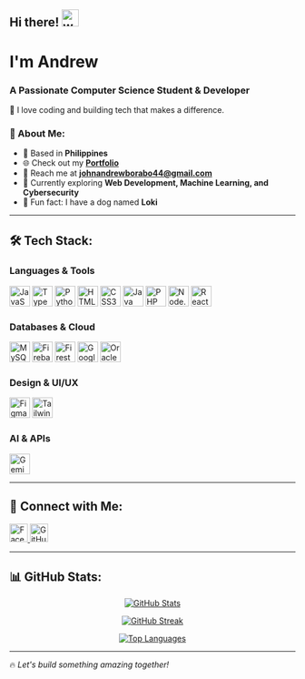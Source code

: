 ## Hi there! <img src="https://user-images.githubusercontent.com/18350557/176309783-0785949b-9127-417c-8b55-ab5a4333674e.gif" width="30px" alt="wave">

# I'm Andrew
### A Passionate Computer Science Student & Developer

🚀 I love coding and building tech that makes a difference.

### 🌟 About Me:
- 📍 Based in **Philippines**
- 🌐 Check out my **[Portfolio](http://facebook.com)**
- 📩 Reach me at **[johnandrewborabo44@gmail.com](mailto:johnandrewborabo44@gmail.com)**
- 🧠 Currently exploring **Web Development, Machine Learning, and Cybersecurity**
- 🐶 Fun fact: I have a dog named **Loki**

---

## 🛠️ Tech Stack:

### **Languages & Tools**
<p align="left">
  <img src="https://raw.githubusercontent.com/danielcranney/readme-generator/main/public/icons/skills/javascript-colored.svg" width="36" alt="JavaScript" />
  <img src="https://raw.githubusercontent.com/danielcranney/readme-generator/main/public/icons/skills/typescript-colored.svg" width="36" alt="TypeScript" />
  <img src="https://raw.githubusercontent.com/danielcranney/readme-generator/main/public/icons/skills/python-colored.svg" width="36" alt="Python" />
  <img src="https://raw.githubusercontent.com/danielcranney/readme-generator/main/public/icons/skills/html5-colored.svg" width="36" alt="HTML5" />
  <img src="https://raw.githubusercontent.com/danielcranney/readme-generator/main/public/icons/skills/css3-colored.svg" width="36" alt="CSS3" />
  <img src="https://raw.githubusercontent.com/danielcranney/readme-generator/main/public/icons/skills/java-colored.svg" width="36" alt="Java" />
  <img src="https://raw.githubusercontent.com/danielcranney/readme-generator/main/public/icons/skills/php-colored.svg" width="36" alt="PHP" />
  <img src="https://raw.githubusercontent.com/danielcranney/readme-generator/main/public/icons/skills/nodejs-colored.svg" width="36" alt="Node.js" />
  <img src="https://raw.githubusercontent.com/danielcranney/readme-generator/main/public/icons/skills/react-colored.svg" width="36" alt="React" />
</p>

### **Databases & Cloud**
<p align="left">
  <img src="https://raw.githubusercontent.com/danielcranney/readme-generator/main/public/icons/skills/mysql-colored.svg" width="36" alt="MySQL" />
  <img src="https://raw.githubusercontent.com/danielcranney/readme-generator/main/public/icons/skills/firebase-colored.svg" width="36" alt="Firebase" />
  <img src="https://raw.githubusercontent.com/danielcranney/readme-generator/main/public/icons/skills/firestore-colored.svg" width="36" alt="Firestore" />
  <img src="https://raw.githubusercontent.com/danielcranney/readme-generator/main/public/icons/skills/googlecloud-colored.svg" width="36" alt="Google Cloud" />
  <img src="https://raw.githubusercontent.com/danielcranney/readme-generator/main/public/icons/skills/oracle-colored.svg" width="36" alt="Oracle" />
</p>

### **Design & UI/UX**
<p align="left">
  <img src="https://raw.githubusercontent.com/danielcranney/readme-generator/main/public/icons/skills/figma-colored.svg" width="36" alt="Figma" />
  <img src="https://raw.githubusercontent.com/danielcranney/readme-generator/main/public/icons/skills/tailwindcss-colored.svg" width="36" alt="Tailwind CSS" />
</p>

### **AI & APIs**
<p align="left">
  <img src="https://raw.githubusercontent.com/danielcranney/readme-generator/main/public/icons/skills/geminiapi-colored.svg" width="36" alt="Gemini API" />
</p>

---

## 📱 Connect with Me:
<p align="left">
  <a href="https://www.facebook.com/johnandrewborabo44" target="_blank">
    <img src="https://raw.githubusercontent.com/danielcranney/readme-generator/main/public/icons/socials/facebook.svg" width="32" alt="Facebook" />
  </a>
  <a href="https://github.com/lulli30" target="_blank">
    <img src="https://raw.githubusercontent.com/danielcranney/readme-generator/main/public/icons/socials/github.svg" width="32" alt="GitHub" />
  </a>
</p>

---

## 📊 GitHub Stats:
<p align="center">
  <a href="http://www.github.com/lulli30">
    <img src="https://github-readme-stats.vercel.app/api?username=lulli30&show_icons=true&theme=radical&hide_border=true" alt="GitHub Stats" />
  </a>
</p>

<p align="center">
  <a href="http://www.github.com/lulli30">
    <img src="https://github-readme-streak-stats.herokuapp.com/?user=lulli30&theme=radical&hide_border=true" alt="GitHub Streak" />
  </a>
</p>

<p align="center">
  <a href="https://github.com/lulli30">
    <img src="https://github-readme-stats.vercel.app/api/top-langs/?username=lulli30&langs_count=10&theme=radical&hide_border=true" alt="Top Languages" />
  </a>
</p>

---

🔥 *Let's build something amazing together!*


